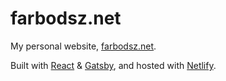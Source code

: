 # farbodsz.net

My personal website, [farbodsz.net](https://www.farbodsz.net/).

Built with [React](https://reactjs.org/) & [Gatsby](https://www.gatsbyjs.org/),
and hosted with [Netlify](https://www.netlify.com/).
